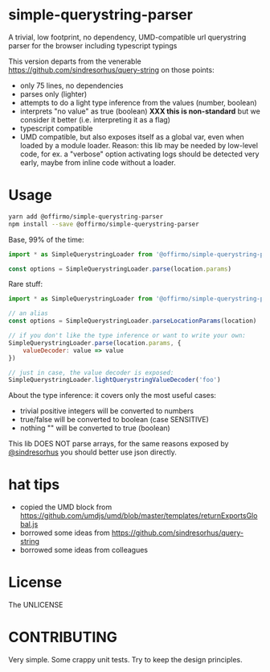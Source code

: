 # simple-querystring-parser
A trivial, low footprint, no dependency, UMD-compatible url querystring parser for the browser including typescript typings

This version departs from the venerable https://github.com/sindresorhus/query-string on those points:
- only 75 lines, no dependencies
- parses only (lighter)
- attempts to do a light type inference from the values (number, boolean)
- interprets "no value" as true (boolean) **XXX this is non-standard** but we consider it better (i.e. interpreting it as a flag)
- typescript compatible
- UMD compatible, but also exposes itself as a global var, even when loaded by a module loader. Reason: this lib may be needed by low-level code, for ex. a "verbose" option activating logs should be detected very early, maybe from inline code without a loader.


# Usage

```bash
yarn add @offirmo/simple-querystring-parser
npm install --save @offirmo/simple-querystring-parser
```

Base, 99% of the time:
```javascript
import * as SimpleQuerystringLoader from '@offirmo/simple-querystring-parser'

const options = SimpleQuerystringLoader.parse(location.params)
```

Rare stuff:
```javascript
import * as SimpleQuerystringLoader from '@offirmo/simple-querystring-parser'

// an alias
const options = SimpleQuerystringLoader.parseLocationParams(location)

// if you don't like the type inference or want to write your own:
SimpleQuerystringLoader.parse(location.params, {
	valueDecoder: value => value
})

// just in case, the value decoder is exposed:
SimpleQuerystringLoader.lightQuerystringValueDecoder('foo')
```

About the type inference: it covers only the most useful cases:
- trivial positive integers will be converted to numbers
- true/false will be converted to boolean (case SENSITIVE)
- nothing "" will be converted to true (boolean)

This lib DOES NOT parse arrays, for the same reasons exposed by [@sindresorhus](https://github.com/sindresorhus/query-string)
you should better use json directly.

# hat tips
* copied the UMD block from https://github.com/umdjs/umd/blob/master/templates/returnExportsGlobal.js
* borrowed some ideas from https://github.com/sindresorhus/query-string
* borrowed some ideas from colleagues

# License
The UNLICENSE

# CONTRIBUTING
Very simple. Some crappy unit tests. Try to keep the design principles.
